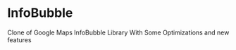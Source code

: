 InfoBubble
==========

Clone of Google Maps InfoBubble Library With Some Optimizations and new features